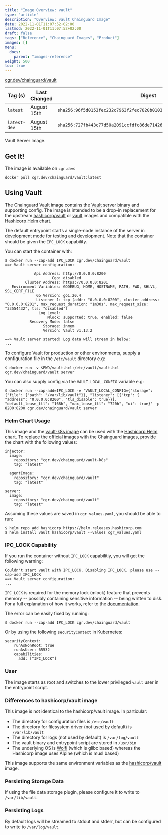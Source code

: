 ```yaml
---
title: "Image Overview: vault"
type: "article"
description: "Overview: vault Chainguard Image"
date: 2022-11-01T11:07:52+02:00
lastmod: 2022-11-01T11:07:52+02:00
draft: false
tags: ["Reference", "Chainguard Images", "Product"]
images: []
menu:
  docs:
    parent: "images-reference"
weight: 500
toc: true
---
```


[cgr.dev/chainguard/vault](https://github.com/chainguard-images/images/tree/main/images/vault)

| Tag (s)       | Last Changed | Digest                                                                    |
|---------------|--------------|---------------------------------------------------------------------------|
|  `latest`     | August 15th  | `sha256:96f5d0153fec232c7963f2fec7820b010396bc644b82cb35cd954deb8d8e6a94` |
|  `latest-dev` | August 15th  | `sha256:727fb443c77d50a2091ccfdfc86de7142683a97c9369e305d5a28ec2cb091703` |



Vault Server Image.

## Get It!

The image is available on `cgr.dev`:

```
docker pull cgr.dev/chainguard/vault:latest
```

## Using Vault

The Chainguard Vault image contains the [Vault](https://www.vaultproject.io/) server binary and supporting config. The image is intended to be a drop-in
replacement for the upstream [hashicorp/vault](https://hub.docker.com/r/hashicorp/vault) or
[vault](https://hub.docker.com/_/vault) images and compatible with the [Hashicorp Helm
chart](https://github.com/hashicorp/vault-helm).

The default entrypoint starts a single-node instance of the server in development mode for testing
and development. Note that the container should be given the `IPC_LOCK` capability.

You can start the container with:

```
$ docker run --cap-add IPC_LOCK cgr.dev/chainguard/vault
==> Vault server configuration:

             Api Address: http://0.0.0.0:8200
                     Cgo: disabled
         Cluster Address: https://0.0.0.0:8201
   Environment Variables: GODEBUG, HOME, HOSTNAME, PATH, PWD, SHLVL, SSL_CERT_FILE
              Go Version: go1.20.4
              Listener 1: tcp (addr: "0.0.0.0:8200", cluster address: "0.0.0.0:8201", max_request_duration: "1m30s", max_request_size: "33554432", tls: "disabled")
               Log Level:
                   Mlock: supported: true, enabled: false
           Recovery Mode: false
                 Storage: inmem
                 Version: Vault v1.13.2

==> Vault server started! Log data will stream in below:
...
```

To configure Vault for production or other environments, supply a configuration file in the `/etc/vault` directory e.g:

```shell
$ docker run -v $PWD/vault.hcl:/etc/vault/vault.hcl cgr.dev/chainguard/vault server
```

You can also supply config via the `VAULT_LOCAL_CONFIG` variable e.g:

```
$ docker run --cap-add=IPC_LOCK -e 'VAULT_LOCAL_CONFIG={"storage": {"file": {"path": "/var/lib/vault"}}, "listener": [{"tcp": { "address": "0.0.0.0:8200", "tls_disable": true}}], "default_lease_ttl": "168h", "max_lease_ttl": "720h", "ui": true}' -p 8200:8200 cgr.dev/chainguard/vault server
```

### Helm Chart Usage

This image and the [vault-k8s image](https://github.com/chainguard-images/images/tree/main/images/vault-k8s) can be used with the [Hashicorp Helm chart](https://github.com/hashicorp/vault-helm). To replace the official
images with the Chainguard images, provide the chart with the following values:

```
injector:
  image:
    repository: "cgr.dev/chainguard/vault-k8s"
    tag: "latest"

  agentImage:
    repository: "cgr.dev/chainguard/vault"
    tag: "latest"

server:
  image:
    repository: "cgr.dev/chainguard/vault"
    tag: "latest"
```

Assuming these values are saved in `cgr_values.yaml`, you should be able to run:

```
$ helm repo add hashicorp https://helm.releases.hashicorp.com
$ helm install vault hashicorp/vault --values cgr_values.yaml
```

### IPC\_LOCK Capability

If you run the container without `IPC_LOCK` capabilitiy, you will get the following warning:


```
Couldn't start vault with IPC_LOCK. Disabling IPC_LOCK, please use --cap-add IPC_LOCK
==> Vault server configuration:
...
```

`IPC_LOCK` is required for the memory lock (mlock) feature that prevents memory -- possibly containing sensitive information -- being written to disk. For a full explanation of how it works, refer to the [documentation](https://developer.hashicorp.com/vault/tutorials/kubernetes/kubernetes-security-concerns#ensure-mlock-is-enabled).


The error can be easily fixed by running:

```
$ docker run --cap-add IPC_LOCK cgr.dev/chainguard/vault
```

Or by using the following `securityContext` in Kubernetes:

```
securityContext:
    runAsNonRoot: true
    runAsUser: 65532
    capabilities:
      add: ["IPC_LOCK"]
```

### User

The image starts as root and switches to the lower privileged `vault` user in the entrypoint
script.

### Differences to hashicorp/vault image

This image is not identical to the hashicorp/vault image. In particular:

 - The directory for configuration files is `/etc/vault`
 - The directory for filesystem driver (not used by default) is `/var/lib/vault`
 - The directory for logs (not used by default) is `/var/log/vault`
 - The vault binary and entrypoint script are stored in `/usr/bin`
 - The underlying OS is [Wolfi](https://wolfi.dev) (which is glibc based) whereas the Hashicorp image uses Alpine (which is musl based)

This image supports the same environment variables as the
[hashicorp/vault](https://hub.docker.com/r/hashicorp/vault) image.

### Persisting Storage Data

If using the file data storage plugin, please configure it to write to `/var/lib/vault`.

### Persisting Logs

By default logs will be streamed to stdout and stderr, but can be configured to write to
`/var/log/vault`.


